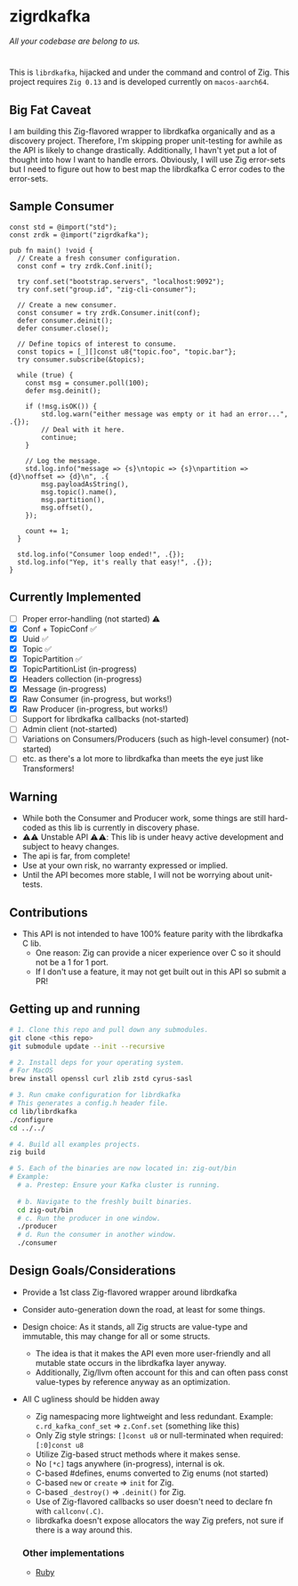 # zigrdkafka
*All your codebase are belong to us.*

#

This is `librdkafka`, hijacked and under the command and control of Zig. 
This project requires `Zig 0.13` and is developed currently on `macos-aarch64`.

## Big Fat Caveat
I am building this Zig-flavored wrapper to librdkafka organically and as a
discovery project. Therefore, I'm skipping proper unit-testing for awhile as
the API is likely to change drastically. Additionally, I havn't yet put a lot
of thought into how I want to handle errors. Obviously, I will use Zig error-sets
but I need to figure out how to best map the librdkafka C error codes to the error-sets.

## Sample Consumer
```zig
const std = @import("std");
const zrdk = @import("zigrdkafka");

pub fn main() !void {
  // Create a fresh consumer configuration.
  const conf = try zrdk.Conf.init();
  
  try conf.set("bootstrap.servers", "localhost:9092");
  try conf.set("group.id", "zig-cli-consumer");

  // Create a new consumer.
  const consumer = try zrdk.Consumer.init(conf);
  defer consumer.deinit();
  defer consumer.close();

  // Define topics of interest to consume.
  const topics = [_][]const u8{"topic.foo", "topic.bar"};
  try consumer.subscribe(&topics);

  while (true) {
    const msg = consumer.poll(100);
    defer msg.deinit();

    if (!msg.isOK()) {
        std.log.warn("either message was empty or it had an error...", .{});
        // Deal with it here.
        continue;
    }

    // Log the message.
    std.log.info("message => {s}\ntopic => {s}\npartition => {d}\noffset => {d}\n", .{
        msg.payloadAsString(),
        msg.topic().name(),
        msg.partition(),
        msg.offset(),
    });

    count += 1;
  }

  std.log.info("Consumer loop ended!", .{});
  std.log.info("Yep, it's really that easy!", .{});
}
```

## Currently Implemented
  - [ ] Proper error-handling (not started) ⚠️
  - [x] Conf + TopicConf ✅
  - [x] Uuid ✅
  - [x] Topic ✅
  - [x] TopicPartition ✅
  - [x] TopicPartitionList (in-progress)
  - [x] Headers collection (in-progress)
  - [x] Message (in-progress)
  - [x] Raw Consumer (in-progress, but works!)
  - [x] Raw Producer (in-progress, but works!)
  - [ ] Support for librdkafka callbacks (not-started)
  - [ ] Admin client (not-started)
  - [ ] Variations on Consumers/Producers (such as high-level consumer) (not-started)
  - [ ] etc. as there's a lot more to librdkafka than meets the eye just like Transformers!

## Warning
  * While both the Consumer and Producer work, some things are still hard-coded as this lib is
    currently in discovery phase.
  * ⚠️⚠️ Unstable API ⚠️⚠️: This lib is under heavy active development and subject to heavy changes.
  * The api is far, from complete!
  * Use at your own risk, no warranty expressed or implied.
  * Until the API becomes more stable, I will not be worrying about unit-tests.

## Contributions
  * This API is not intended to have 100% feature parity with the librdkafka C lib.
    * One reason: Zig can provide a nicer experience over C so it should not be a 1 for 1 port.
    * If I don't use a feature, it may not get built out in this API so submit a PR!

## Getting up and running

```sh
# 1. Clone this repo and pull down any submodules.
git clone <this repo>
git submodule update --init --recursive

# 2. Install deps for your operating system.
# For MacOS
brew install openssl curl zlib zstd cyrus-sasl

# 3. Run cmake configuration for librdkafka
# This generates a config.h header file.
cd lib/librdkafka
./configure
cd ../../

# 4. Build all examples projects.
zig build

# 5. Each of the binaries are now located in: zig-out/bin
# Example:
  # a. Prestep: Ensure your Kafka cluster is running. 
  
  # b. Navigate to the freshly built binaries.
  cd zig-out/bin
  # c. Run the producer in one window.
  ./producer
  # d. Run the consumer in another window.
  ./consumer
```

## Design Goals/Considerations

* Provide a 1st class Zig-flavored wrapper around librdkafka
* Consider auto-generation down the road, at least for some things.
* Design choice: As it stands, all Zig structs are value-type and immutable, this may change for all or some structs.
  * The idea is that it makes the API even more user-friendly and all mutable state occurs in the librdkafka layer anyway.
  * Additionally, Zig/llvm often account for this and can often pass const value-types by reference anyway as an optimization.
* All C ugliness should be hidden away
  * Zig namespacing more lightweight and less redundant. Example: `c.rd_kafka_conf_set` => `z.Conf.set` (something like this)
  * Only Zig style strings: `[]const u8` or null-terminated when required: `[:0]const u8`
  * Utilize Zig-based struct methods where it makes sense.
  * No `[*c]` tags anywhere (in-progress), internal is ok.
  * C-based #defines, enums converted to Zig enums (not started)
  * C-based `new` or `create` => `init` for Zig.
  * C-based `_destroy()` => `.deinit()` for Zig.
  * Use of Zig-flavored callbacks so user doesn't need to declare fn with `callconv(.C)`.
  * librdkafka doesn't expose allocators the way Zig prefers, not sure if there is a way around this.

  ### Other implementations
    * [Ruby](https://github.com/deadmanssnitch/kafka/tree/4e61b272e91d9a98f9eb97cf044ab3064e57712a/lib/kafka/ffi) 